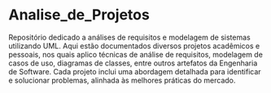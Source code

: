# Analise_de_Projetos
 Repositório dedicado a análises de requisitos e modelagem de sistemas utilizando UML. Aqui estão documentados diversos projetos acadêmicos e pessoais, nos quais aplico técnicas de análise de requisitos, modelagem de casos de uso, diagramas de classes, entre outros artefatos da Engenharia de Software. Cada projeto inclui uma abordagem detalhada para identificar e solucionar problemas, alinhada às melhores práticas do mercado.
